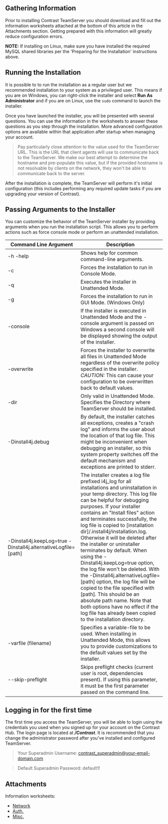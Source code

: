 <!--
title: "Installing TeamServer"
description: "Installation instructions for running the TeamServer installer."
-->

## Gathering Information
Prior to installing Contrast TeamServer you should download and fill out the information worksheets attached at the bottom of this article in the Attachments section. Getting prepared with this information will greatly reduce configuration errors.

**NOTE:** If installing on Linux, make sure you have installed the required MySQL shared libraries per the 'Preparing for the Installation' instructions above.

## Running the Installation
It is possible to to run the installation as a regular user but we recommended installation to your system as a privileged user.  This means if you are on Windows, you can right-click the installer and select **Run As Administrator** and if you are on Linux, use the ```sudo``` command to launch the installer.

Once you have launched the installer, you will be presented with several questions. You can use the information in the worksheets to answer these questions as you step through the installation.  More advanced configuration options are available within that application after startup when managing your account.  

>Pay particularly close attention to the value used for the TeamServer URL. This is the URL that client agents will use to communicate back to the TeamServer. We make our best attempt to determine the hostname and pre-populate this value, but if the provided hostname is not resolvable by clients on the network, they won't be able to communicate back to the server.

After the installation is complete, the TeamServer will perform it's initial configuration (this includes performing any required update tasks if you are upgrading your version of Contrast).

## Passing Arguments to the Installer
You can customize the behavior of the TeamServer installer by providing arguments when you run the installation script. This allows you to perform actions such as force console mode or perform an unattended installation.

| Command Line Argument | Description |
|-----------------------|-------------|
| -h -help              | Shows help for common command-line arguments. |
| -c                    | Forces the installation to run in Console Mode. |
| -q                    | Executes the installer in Unattended Mode. |
| -g                    | Forces the installation to run in GUI Mode. (Windows Only) |
| -console              | If the installer is executed in Unattended Mode and the -console argument is passed on Windows a second console will be displayed showing the output of the installer.|
| -overwrite            | Forces the installer to overwrite all files in Unattended Mode regardless of the overwrite policy specified in the installer. *CAUTION:* This can cause your configuration to be overwritten back to default values. |
| -dir                  | Only valid in Unattended Mode. Specifies the Directory where TeamServer should be installed. |
| -Dinstall4j.debug     | By default, the installer catches all exceptions, creates a "crash log" and informs the user about the location of that log file. This might be inconvenient when debugging an installer, so this system property switches off the default mechanism and exceptions are printed to stderr. |
| -Dinstall4j.keepLog=true -Dinstall4j.alternativeLogfile=[path] | The installer creates a log file prefixed i4j_log for all installations and uninstallation in your temp directory. This log file can be helpful for debugging purposes. If your installer contains an "Install files" action and terminates successfully, the log file is copied to [installation dir]/.install4j/installation.log. Otherwise it will be deleted after the installer or uninstaller terminates by default. When using the -Dinstall4j.keepLog=true option, the log file won't be deleted. With the -Dinstall4j.alternativeLogfile=[path] option, the log file will be copied to the file specified with [path]. This should be an absolute path name. Note that both options have no effect if the log file has already been copied to the installation directory. |
| -varfile (filename)   | Specifies a variable-file to be used. When installing in Unattended Mode, this allows you to provide customizations to the default values set by the installer. |
| --skip-preflight      | Skips preflight checks (current user is root, dependencies present). If using this parameter, it must be the first parameter passed on the command line. |

## Logging in for the first time
The first time you access the TeamServer, you will be able to login using the credentials you used when you signed up for your account on the Contrast Hub. The login page is located at ***/Contrast***. It is recommended that you change the administrator password after you've installed and configured TeamServer.

> Your Superadmin Username: contrast_superadmin@your-email-domain.com

> Default Superadmin Password: default1!

## Attachments

Information worksheets:

* [Network](https://docs.contrastsecurity.com/assets/attachments/CONTRAST-WS-EOP-Network.pdf)
* [Auth.](https://docs.contrastsecurity.com/assets/attachments/CONTRAST-WS-EOP-Auth.pdf)
* [Misc.](https://docs.contrastsecurity.com/assets/attachments/CONTRAST-WS-EOP-Misc.pdf)
